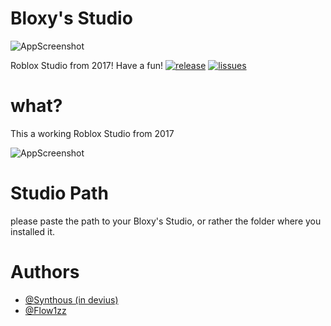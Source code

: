 
# Bloxy's Studio

![AppScreenshot](https://cdn.discordapp.com/attachments/1133636453683961967/1133642074403643443/221_20230724141523.png)

Roblox Studio from 2017! Have a fun!
[![release](https://img.shields.io/badge/release-1.1-orange)](https://github.com/TypedQue/bloxys/releases/tag/v1.1)
[![lissues](https://img.shields.io/badge/issues-TQ-orange)](https://www.github.com/TypedQue/bloxys/issues)


# what?
This a working Roblox Studio from 2017

![AppScreenshot](https://cdn.discordapp.com/attachments/1133636453683961967/1133779025437937735/RobloxScreenShot07262023_194839882.png)

# Studio Path
please paste the path to your Bloxy's Studio, or rather the folder where you installed it.

# Authors
- [@Synthous (in devius)](https://youtube.com/Synthous)
- [@Flow1zz](https://t.me/sipodloxpolnyi)
